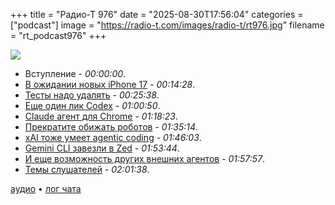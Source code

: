 +++
title = "Радио-Т 976"
date = "2025-08-30T17:56:04"
categories = ["podcast"]
image = "https://radio-t.com/images/radio-t/rt976.jpg"
filename = "rt_podcast976"
+++

![](https://radio-t.com/images/radio-t/rt976.jpg)

- Вступление - *00:00:00*.
- [В ожидании новых iPhone 17](https://www.tomsguide.com/phones/iphones/iphone-17-vs-iphone-17-air-vs-iphone-17-pro-heres-all-the-new-rumored-features) - *00:14:28*.
- [Тесты надо удалять](https://andre.arko.net/2025/06/30/you-should-delete-tests/) - *00:25:38*.
- [Еще один лик Codex](https://openai.com/codex/) - *01:00:50*.
- [Claude агент для Chrome](https://www.anthropic.com/news/claude-for-chrome) - *01:18:23*.
- [Прекратите обижать роботов](https://positiveblue.substack.com/p/the-web-does-not-need-gatekeepers) - *01:35:14*.
- [xAI тоже умеет agentic coding](https://www.reuters.com/business/musks-xai-forays-into-agentic-coding-with-new-model-2025-08-28/) - *01:46:03*.
- [Gemini CLI завезли в Zed](https://developers.googleblog.com/en/gemini-cli-is-now-integrated-into-zed/) - *01:53:44*.
- [И еще возможность других внешних агентов](https://zed.dev/docs/ai/external-agents) - *01:57:57*.
- [Темы слушателей](https://radio-t.com/p/2025/08/27/prep-976/) - *02:01:38*.


[аудио](https://cdn.radio-t.com/rt_podcast976.mp3) • [лог чата](https://chat.radio-t.com/logs/radio-t-976.html)
<audio src="https://cdn.radio-t.com/rt_podcast976.mp3" preload="none"></audio>
